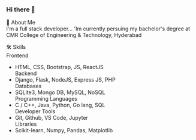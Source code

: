 ### Hi there 👋
🚀 About Me  
I'm a full stack developer...
'Im currently persuing my bachelor's degree at CMR College of Engineering & Technology, Hyderabad  

🛠 Skills  
Frontend  
* HTML, CSS, Bootstrap, JS, ReactJS  
Backend  
* Django, Flask, NodeJS, Express JS, PHP  
Databases  
* SQLite3, Mongo DB, MySQL, NoSQL  
Programming Languages  
* C / C++, Java, Python, Go lang, SQL  
Developer Tools  
* Git, Github, VS Code, Jupyter  
Libraries  
* Scikit-learn, Numpy, Pandas, Matplotlib  

<!--
**Harshitha392/Harshitha392** is a ✨ _special_ ✨ repository because its `README.md` (this file) appears on your GitHub profile.

Here are some ideas to get you started:

- 🔭 I’m currently working on ...
- 🌱 I’m currently learning ...
- 👯 I’m looking to collaborate on ...
- 🤔 I’m looking for help with ...
- 💬 Ask me about ...
- 📫 How to reach me: ...
- 😄 Pronouns: ...
- ⚡ Fun fact: ...
-->
